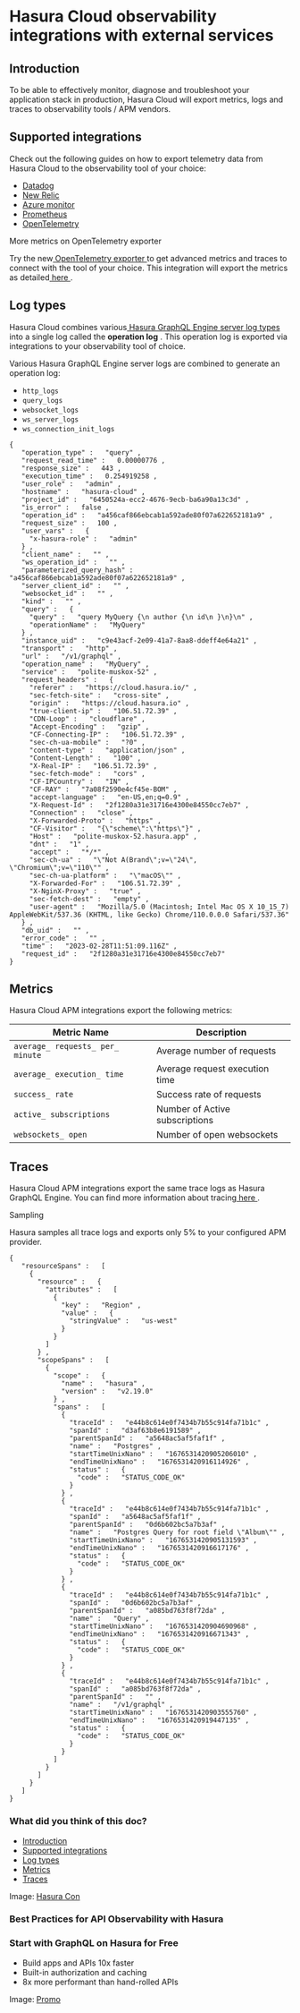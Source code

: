 # Hasura Cloud observability integrations with external services

## Introduction​

To be able to effectively monitor, diagnose and troubleshoot your application stack in production, Hasura Cloud will
export metrics, logs and traces to observability tools / APM vendors.

## Supported integrations​

Check out the following guides on how to export telemetry data from Hasura Cloud to the observability tool of your
choice:

- [ Datadog ](https://hasura.io/docs/latest/observability/cloud/datadog/)
- [ New Relic ](https://hasura.io/docs/latest/observability/cloud/newrelic/)
- [ Azure monitor ](https://hasura.io/docs/latest/observability/cloud/azure-monitor/)
- [ Prometheus ](https://hasura.io/docs/latest/observability/cloud/prometheus/)
- [ OpenTelemetry ](https://hasura.io/docs/latest/observability/opentelemetry/)


More metrics on OpenTelemetry exporter

Try the new[ OpenTelemetry exporter ](https://hasura.io/docs/latest/observability/opentelemetry/)to get advanced metrics and traces to connect
with the tool of your choice. This integration will export the metrics as detailed[ here ](https://hasura.io/docs/latest/observability/cloud/prometheus/#metrics-details).

## Log types​

Hasura Cloud combines various[ Hasura GraphQL Engine server log types ](https://hasura.io/docs/latest/deployment/logging/)into a single log called the **operation log** . This operation log is exported via integrations to your observability tool of choice.

Various Hasura GraphQL Engine server logs are combined to generate an operation log:

- `http_logs`
- `query_logs`
- `websocket_logs`
- `ws_server_logs`
- `ws_connection_init_logs`


```
{
   "operation_type" :   "query" ,
   "request_read_time" :   0.00000776 ,
   "response_size" :   443 ,
   "execution_time" :   0.254919258 ,
   "user_role" :   "admin" ,
   "hostname" :   "hasura-cloud" ,
   "project_id" :   "6450524a-ecc2-4676-9ecb-ba6a90a13c3d" ,
   "is_error" :   false ,
   "operation_id" :   "a456caf866ebcab1a592ade80f07a622652181a9" ,
   "request_size" :   100 ,
   "user_vars" :   {
     "x-hasura-role" :   "admin"
   } ,
   "client_name" :   "" ,
   "ws_operation_id" :   "" ,
   "parameterized_query_hash" :   "a456caf866ebcab1a592ade80f07a622652181a9" ,
   "server_client_id" :   "" ,
   "websocket_id" :   "" ,
   "kind" :   "" ,
   "query" :   {
     "query" :   "query MyQuery {\n author {\n id\n }\n}\n" ,
     "operationName" :   "MyQuery"
   } ,
   "instance_uid" :   "c9e43acf-2e09-41a7-8aa8-ddeff4e64a21" ,
   "transport" :   "http" ,
   "url" :   "/v1/graphql" ,
   "operation_name" :   "MyQuery" ,
   "service" :   "polite-muskox-52" ,
   "request_headers" :   {
     "referer" :   "https://cloud.hasura.io/" ,
     "sec-fetch-site" :   "cross-site" ,
     "origin" :   "https://cloud.hasura.io" ,
     "true-client-ip" :   "106.51.72.39" ,
     "CDN-Loop" :   "cloudflare" ,
     "Accept-Encoding" :   "gzip" ,
     "CF-Connecting-IP" :   "106.51.72.39" ,
     "sec-ch-ua-mobile" :   "?0" ,
     "content-type" :   "application/json" ,
     "Content-Length" :   "100" ,
     "X-Real-IP" :   "106.51.72.39" ,
     "sec-fetch-mode" :   "cors" ,
     "CF-IPCountry" :   "IN" ,
     "CF-RAY" :   "7a08f2590e4cf45e-BOM" ,
     "accept-language" :   "en-US,en;q=0.9" ,
     "X-Request-Id" :   "2f1280a31e31716e4300e84550cc7eb7" ,
     "Connection" :   "close" ,
     "X-Forwarded-Proto" :   "https" ,
     "CF-Visitor" :   "{\"scheme\":\"https\"}" ,
     "Host" :   "polite-muskox-52.hasura.app" ,
     "dnt" :   "1" ,
     "accept" :   "*/*" ,
     "sec-ch-ua" :   "\"Not A(Brand\";v=\"24\", \"Chromium\";v=\"110\"" ,
     "sec-ch-ua-platform" :   "\"macOS\"" ,
     "X-Forwarded-For" :   "106.51.72.39" ,
     "X-NginX-Proxy" :   "true" ,
     "sec-fetch-dest" :   "empty" ,
     "user-agent" :   "Mozilla/5.0 (Macintosh; Intel Mac OS X 10_15_7) AppleWebKit/537.36 (KHTML, like Gecko) Chrome/110.0.0.0 Safari/537.36"
   } ,
   "db_uid" :   "" ,
   "error_code" :   "" ,
   "time" :   "2023-02-28T11:51:09.116Z" ,
   "request_id" :   "2f1280a31e31716e4300e84550cc7eb7"
}
```

## Metrics​

Hasura Cloud APM integrations export the following metrics:

| Metric Name | Description |
|---|---|
|  `average_ requests_ per_ minute`  | Average number of requests |
|  `average_ execution_ time`  | Average request execution time |
|  `success_ rate`  | Success rate of requests |
|  `active_ subscriptions`  | Number of Active subscriptions |
|  `websockets_ open`  | Number of open websockets |


## Traces​

Hasura Cloud APM integrations export the same trace logs as Hasura GraphQL Engine. You can find more information about
tracing[ here ](https://hasura.io/docs/latest/observability/cloud-monitoring/tracing/).

Sampling

Hasura samples all trace logs and exports only 5% to your configured APM provider.

```
{
   "resourceSpans" :   [
     {
       "resource" :   {
         "attributes" :   [
           {
             "key" :   "Region" ,
             "value" :   {
               "stringValue" :   "us-west"
             }
           }
         ]
       } ,
       "scopeSpans" :   [
         {
           "scope" :   {
             "name" :   "hasura" ,
             "version" :   "v2.19.0"
           } ,
           "spans" :   [
             {
               "traceId" :   "e44b8c614e0f7434b7b55c914fa71b1c" ,
               "spanId" :   "d3af63b8e6191589" ,
               "parentSpanId" :   "a5648ac5af5faf1f" ,
               "name" :   "Postgres" ,
               "startTimeUnixNano" :   "1676531420905206010" ,
               "endTimeUnixNano" :   "1676531420916114926" ,
               "status" :   {
                 "code" :   "STATUS_CODE_OK"
               }
             } ,
             {
               "traceId" :   "e44b8c614e0f7434b7b55c914fa71b1c" ,
               "spanId" :   "a5648ac5af5faf1f" ,
               "parentSpanId" :   "0d6b602bc5a7b3af" ,
               "name" :   "Postgres Query for root field \"Album\"" ,
               "startTimeUnixNano" :   "1676531420905131593" ,
               "endTimeUnixNano" :   "1676531420916617176" ,
               "status" :   {
                 "code" :   "STATUS_CODE_OK"
               }
             } ,
             {
               "traceId" :   "e44b8c614e0f7434b7b55c914fa71b1c" ,
               "spanId" :   "0d6b602bc5a7b3af" ,
               "parentSpanId" :   "a085bd763f8f72da" ,
               "name" :   "Query" ,
               "startTimeUnixNano" :   "1676531420904690968" ,
               "endTimeUnixNano" :   "1676531420916671343" ,
               "status" :   {
                 "code" :   "STATUS_CODE_OK"
               }
             } ,
             {
               "traceId" :   "e44b8c614e0f7434b7b55c914fa71b1c" ,
               "spanId" :   "a085bd763f8f72da" ,
               "parentSpanId" :   "" ,
               "name" :   "/v1/graphql" ,
               "startTimeUnixNano" :   "1676531420903555760" ,
               "endTimeUnixNano" :   "1676531420919447135" ,
               "status" :   {
                 "code" :   "STATUS_CODE_OK"
               }
             }
           ]
         }
       ]
     }
   ]
}
```

### What did you think of this doc?

- [ Introduction ](https://hasura.io/docs/latest/observability/cloud/index/#introduction)
- [ Supported integrations ](https://hasura.io/docs/latest/observability/cloud/index/#supported-integrations)
- [ Log types ](https://hasura.io/docs/latest/observability/cloud/index/#log-types)
- [ Metrics ](https://hasura.io/docs/latest/observability/cloud/index/#metrics)
- [ Traces ](https://hasura.io/docs/latest/observability/cloud/index/#traces)


Image: [ Hasura Con ](https://res.cloudinary.com/dh8fp23nd/image/upload/v1677759444/main-web/Group_11455_2_rdpykm.png)

### Best Practices for API Observability with Hasura

### Start with GraphQL on Hasura for Free

- Build apps and APIs 10x faster
- Built-in authorization and caching
- 8x more performant than hand-rolled APIs


Image: [ Promo ](https://hasura.io/docs/assets/images/hasura-free-ff60e409244e0ea12b5a3045d1a9096b.png)
